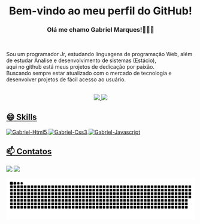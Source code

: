 
<h1 align="center">Bem-vindo ao meu perfil do GitHub! </h1>

<h3 align="center">Olá me chamo Gabriel Marques!🧑🏾‍💻</h3><br>

Sou um programador Jr, estudando linguagens de programação Web, 
além de estudar Analise e desenvolvimento de sistemas (Estácio),<br>
aqui no github está meus projetos de dedicação por paixão.</br>
Buscando sempre estar atualizado com o mercado de tecnologia e desenvolver projetos
de fácil acesso ao usuário.<br><br>


<div align="center">
  <a href="https://github.com/gabrielmarquesdev10">
  <img height="160em" src="https://github-readme-stats.vercel.app/api?username=gabrielmarquesdev10&show_icons=true&theme=default&include_all_commits=true&count_private=true"/>
  <img height="160em" src="https://github-readme-stats.vercel.app/api/top-langs/?username=gabrielmarquesdev10&layout=compact&langs_count=7&theme=default"/>
</div>
 
   

## 😄 Skills 

<div>
  
  <img align="center" alt="Gabriel-Html5" height="30" width="40" src="https://cdn.jsdelivr.net/gh/devicons/devicon/icons/html5/html5-original.svg">
  <img align="center" alt="Gabriel-Css3" height="30" width="40" src="https://cdn.jsdelivr.net/gh/devicons/devicon/icons/css3/css3-original.svg">
  <img align="center" alt="Gabriel-Javascript" height="30" width="40" src="https://cdn.jsdelivr.net/gh/devicons/devicon/icons/javascript/javascript-original.svg">
 



 ## 📫 Contatos 

 [<img src="https://img.shields.io/badge/medium-%2312100E.svg?&style=for-the-badge&logo=medium&logoColor=white" />](https://medium.com/@gabrielmarquesdev10)  [<img src="https://img.shields.io/badge/linkedin-%230077B5.svg?&style=for-the-badge&logo=linkedin&logoColor=white" />](https://www.linkedin.com/in/gabrielmarquesdev/)

![Snake animation](https://github.com/gabrielmarquesdev10/gabrielmarquesdev10/blob/main/snake.svg)
<!--
